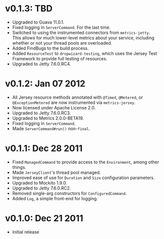 v0.1.3: TBD
===================

* Upgraded to Guava 11.0.1.
* Fixed logging in `ServerCommand`. For the last time.
* Switched to using the instrumented connectors from `metrics-jetty`. This allows for much
  lower-level metrics about your service, including whether or not your thread pools are overloaded.
* Added FindBugs to the build process.
* Added `ResourceTest` to `dropwizard-testing`, which uses the Jersey Test Framework to provide
  full testing of resources.
* Upgraded to Jetty 7.6.0.RC4.

v0.1.2: Jan 07 2012
===================

* All Jersey resource methods annotated with `@Timed`, `@Metered`, or `@ExceptionMetered` are now
  instrumented via `metrics-jersey`.
* Now licensed under Apache License 2.0.
* Upgraded to Jetty 7.6.0.RC3.
* Upgraded to Metrics 2.0.0-BETA19.
* Fixed logging in `ServerCommand`.
* Made `ServerCommand#run()` non-`final`.


v0.1.1: Dec 28 2011
===================

* Fixed `ManagedCommand` to provide access to the `Environment`, among other things.
* Made `JerseyClient`'s thread pool managed.
* Improved ease of use for `Duration` and `Size` configuration parameters.
* Upgraded to Mockito 1.9.0.
* Upgraded to Jetty 7.6.0.RC2.
* Removed single-arg constructors for `ConfiguredCommand`.
* Added `Log`, a simple front-end for logging.


v0.1.0: Dec 21 2011
===================

* Initial release
